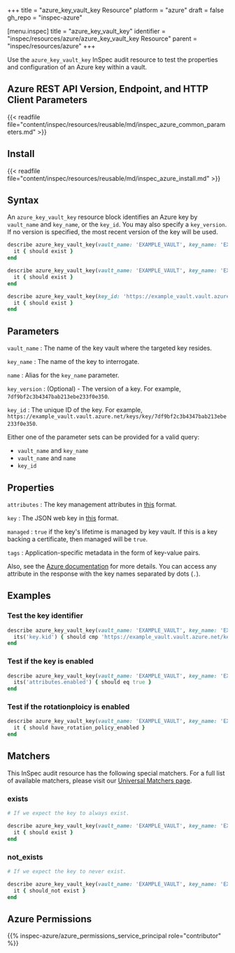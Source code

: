 +++
title = "azure_key_vault_key Resource"
platform = "azure"
draft = false
gh_repo = "inspec-azure"

[menu.inspec]
title = "azure_key_vault_key"
identifier = "inspec/resources/azure/azure_key_vault_key Resource"
parent = "inspec/resources/azure"
+++

Use the `azure_key_vault_key` InSpec audit resource to test the properties and configuration of an Azure key within a vault.

## Azure REST API Version, Endpoint, and HTTP Client Parameters

{{< readfile file="content/inspec/resources/reusable/md/inspec_azure_common_parameters.md" >}}

## Install

{{< readfile file="content/inspec/resources/reusable/md/inspec_azure_install.md" >}}

## Syntax

An `azure_key_vault_key` resource block identifies an Azure key by `vault_name` and `key_name`, or the `key_id`. You may also specify a `key_version`. If no version is specified, the most recent version of the key will be used.

```ruby
describe azure_key_vault_key(vault_name: 'EXAMPLE_VAULT', key_name: 'EXAMPLE_KEY') do
  it { should exist }
end
```

```ruby
describe azure_key_vault_key(vault_name: 'EXAMPLE_VAULT', key_name: 'EXAMPLE_KEY', key_version: '78deebed173b48e48f55abf87ed4cf71') do
  it { should exist }
end
```

```ruby
describe azure_key_vault_key(key_id: 'https://example_vault.vault.azure.net/keys/key/7df9bf2c3b4347bab213ebe233f0e350') do
  it { should exist }
end
```

## Parameters

`vault_name`
: The name of the key vault where the targeted key resides.

`key_name`
: The name of the key to interrogate.

`name`
: Alias for the `key_name` parameter.

`key_version`
: (Optional) - The version of a key. For example, `7df9bf2c3b4347bab213ebe233f0e350`.

`key_id`
: The unique ID of the key. For example, `https://example_vault.vault.azure.net/keys/key/7df9bf2c3b4347bab213ebe233f0e350`.

Either one of the parameter sets can be provided for a valid query:

- `vault_name` and `key_name`
- `vault_name` and `name`
- `key_id`

## Properties

`attributes`
: The key management attributes in [this](https://docs.microsoft.com/en-us/rest/api/keyvault/keys/get-key/get-key?tabs=HTTP#keyattributes) format.

`key`
: The JSON web key in [this](https://docs.microsoft.com/en-us/rest/api/keyvault/keys/get-key/get-key?tabs=HTTP#jsonwebkey) format.

`managed`
: `true` if the key's lifetime is managed by key vault. If this is a key backing a certificate, then managed will be `true`.

`tags`
: Application-specific metadata in the form of key-value pairs.

Also, see the [Azure documentation](https://docs.microsoft.com/en-us/rest/api/keyvault/keys/get-key/get-key?tabs=HTTP) for more details. You can access any attribute in the response with the key names separated by dots (`.`).

## Examples

### Test the key identifier

```ruby
describe azure_key_vault_key(vault_name: 'EXAMPLE_VAULT', key_name: 'EXAMPLE_KEY', key_version: '7df9bf2c3b4347bab213ebe233f0e350') do
  its('key.kid') { should cmp 'https://example_vault.vault.azure.net/keys/key/7df9bf2c3b4347bab213ebe233f0e350' }
end
```

### Test if the key is enabled

```ruby
describe azure_key_vault_key(vault_name: 'EXAMPLE_VAULT', key_name: 'EXAMPLE_KEY') do
  its('attributes.enabled') { should eq true }
end
```
### Test if the rotationploicy is enabled

```ruby
describe azure_key_vault_key(vault_name: 'EXAMPLE_VAULT', key_name: 'EXAMPLE_KEY') do
  it { should have_rotation_policy_enabled }
end
```

## Matchers

This InSpec audit resource has the following special matchers. For a full list of available matchers, please visit our [Universal Matchers page](https://docs.chef.io/inspec/matchers/).

### exists

```ruby
# If we expect the key to always exist.

describe azure_key_vault_key(vault_name: 'EXAMPLE_VAULT', key_name: 'EXAMPLE_KEY') do
  it { should exist }
end
```

### not_exists

```ruby
# If we expect the key to never exist.

describe azure_key_vault_key(vault_name: 'EXAMPLE_VAULT', key_name: 'EXAMPLE_KEY') do
  it { should_not exist }
end
```

## Azure Permissions

{{% inspec-azure/azure_permissions_service_principal role="contributor" %}}
